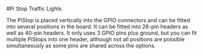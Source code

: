 <!--
---
name: Pi Stop
class: board
type: led
formfactor: Custom
manufacturer: 4tronix
description: LED Traffic Lights for Raspberry Pi
url: http://4tronix.co.uk/store/index.php?rt=product/product&product_id=390
buy: http://4tronix.co.uk/store/index.php?rt=product/product&product_id=390
image: '4tronix-pistop.png'
pincount: 4
eeprom: no
power:
ground:
  '6':
  '9':
  '14':
  '20':
  '25':
  '30':
  '34':
  '39':
pin:
  '3':
    name: Red_0
    mode: output
    active: high
  '5':
    name: Amber_0
    mode: output
    active: high
  '7':
    name: Green_0
    mode: output
    active: high
  '15':
    name: Red_1
    mode: output
    active: high
  '13':
    name: Amber_1
    mode: output
    active: high
  '11':
    name: Green_1
    mode: output
    active: high
  '19':
    name: Red_2
    mode: output
    active: high
  '21':
    name: Amber_2
    mode: output
    active: high
  '23':
    name: Green_2
    mode: output
    active: high
  '31':
    name: Red_3
    mode: output
    active: high
  '29':
    name: Amber_3
    mode: output
    active: high
  '27':
    name: Green_3
    mode: output
    active: high
  '33':
    name: Red_4
    mode: output
    active: high
  '35':
    name: Amber_4
    mode: output
    active: high
  '37':
    name: Green_4
    mode: output
    active: high
  '12':
    name: Red_5
    mode: output
    active: high
  '10':
    name: Amber_5
    mode: output
    active: high
  '8':
    name: Green_5
    mode: output
    active: high
  '26':
    name: Red_6
    mode: output
    active: high
  '24':
    name: Amber_6
    mode: output
    active: high
  '22':
    name: Green_6
    mode: output
    active: high
  '24':
    name: Red_7
    mode: output
    active: high
  '26':
    name: Amber_7
    mode: output
    active: high
  '28':
    name: Green_7
    mode: output
    active: high
  '40':
    name: Red_8
    mode: output
    active: high
  '38':
    name: Amber_8
    mode: output
    active: high
  '36':
    name: Green_8
    mode: output
    active: high
-->
#Pi Stop Traffic Lights

The PiStop is placed vertically into the GPIO connectors and can be fitted into several positions in the board. It can be fitted into 26-pin headers as well as 40-pin headers. It only uses 3 GPIO pins plus ground, but you can fit multiple PiStops into one header, although not all positions are possible simultaneously as some pins are shared across the options.